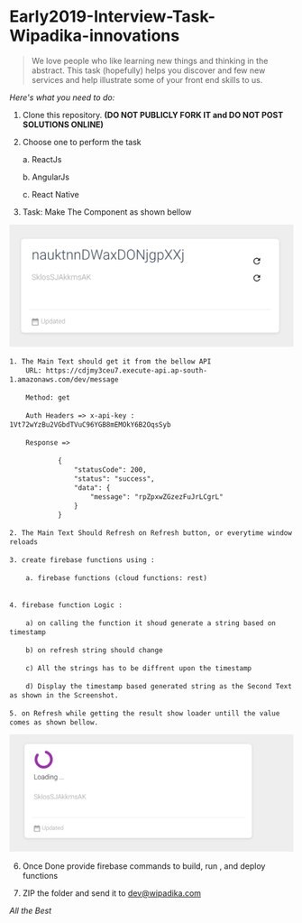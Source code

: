 # Early2019-Interview-Task-Wipadika-innovations

>We love people who like learning new things and thinking in the abstract. This task (hopefully) helps you discover and few new services and help illustrate some of your front end skills to us.

_Here's what you need to do:_

1) Clone this repository. **(DO NOT PUBLICLY FORK IT and DO NOT POST SOLUTIONS ONLINE)**

2) Choose one to perform the task

    a. ReactJs

    b. AngularJs

    c. React Native



3) Task: Make The Component as shown bellow

![](images/image1.png)


    1. The Main Text should get it from the bellow API
        URL: https://cdjmy3ceu7.execute-api.ap-south-1.amazonaws.com/dev/message

        Method: get

        Auth Headers => x-api-key : 1Vt72wYzBu2VGbdTVuC96YGB8mEMOkY6B2OqsSyb

        Response => 
        
                {
                    "statusCode": 200,
                    "status": "success",
                    "data": {
                        "message": "rpZpxwZGzezFuJrLCgrL"
                    }
                }

    2. The Main Text Should Refresh on Refresh button, or everytime window reloads

    3. create firebase functions using :

        a. firebase functions (cloud functions: rest)


    4. firebase function Logic : 

        a) on calling the function it shoud generate a string based on timestamp

        b) on refresh string should change

        c) All the strings has to be diffrent upon the timestamp

        d) Display the timestamp based generated string as the Second Text as shown in the Screenshot.

    5. on Refresh while getting the result show loader untill the value comes as shown bellow.

![](images/image2.png)

6) Once Done provide firebase commands to build, run , and deploy functions

7) ZIP the folder and send it to dev@wipadika.com

*All the Best*